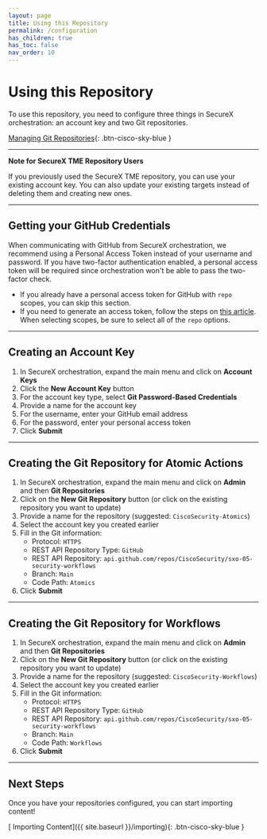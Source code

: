 ```yaml
---
layout: page
title: Using this Repository
permalink: /configuration
has_children: true
has_toc: false
nav_order: 10
---
```


# Using this Repository
To use this repository, you need to configure three things in SecureX orchestration: an account key and two Git repositories.

[<i class="fa fa-video mr-1"></i> Managing Git Repositories](https://www.youtube.com/watch?v=qVZHXcxYj9k&list=PLPFIie48Myg2tu2gHbgm-moYg8LDaXsSo&index=6){: .btn-cisco-sky-blue }

---

**Note for SecureX TME Repository Users**

If you previously used the SecureX TME repository, you can use your existing account key. You can also update your existing targets instead of deleting them and creating new ones.

---

## Getting your GitHub Credentials
When communicating with GitHub from SecureX orchestration, we recommend using a Personal Access Token instead of your username and password. If you have two-factor authentication enabled, a personal access token will be required since orchestration won't be able to pass the two-factor check.
* If you already have a personal access token for GitHub with `repo` scopes, you can skip this section.
* If you need to generate an access token, follow the steps on [this article](https://docs.github.com/en/free-pro-team@latest/github/authenticating-to-github/creating-a-personal-access-token). When selecting scopes, be sure to select all of the `repo` options.

---

## Creating an Account Key
1. In SecureX orchestration, expand the main menu and click on **Account Keys**
1. Click the **New Account Key** button
1. For the account key type, select **Git Password-Based Credentials**
1. Provide a name for the account key
1. For the username, enter your GitHub email address
1. For the password, enter your personal access token
1. Click **Submit**

---

## Creating the Git Repository for Atomic Actions
1. In SecureX orchestration, expand the main menu and click on **Admin** and then **Git Repositories**
1. Click on the **New Git Repository** button (or click on the existing repository you want to update)
1. Provide a name for the repository (suggested: `CiscoSecurity-Atomics`)
1. Select the account key you created earlier
1. Fill in the Git information:
	* Protocol: `HTTPS`
	* REST API Repository Type: `GitHub`
	* REST API Repository: `api.github.com/repos/CiscoSecurity/sxo-05-security-workflows`
	* Branch: `Main`
	* Code Path: `Atomics`
1. Click **Submit**

---

## Creating the Git Repository for Workflows
1. In SecureX orchestration, expand the main menu and click on **Admin** and then **Git Repositories**
1. Click on the **New Git Repository** button (or click on the existing repository you want to update)
1. Provide a name for the repository (suggested: `CiscoSecurity-Workflows`)
1. Select the account key you created earlier
1. Fill in the Git information:
	* Protocol: `HTTPS`
	* REST API Repository Type: `GitHub`
	* REST API Repository: `api.github.com/repos/CiscoSecurity/sxo-05-security-workflows`
	* Branch: `Main`
	* Code Path: `Workflows`
1. Click **Submit**

---

## Next Steps
Once you have your repositories configured, you can start importing content!

[<i class="fa fa-upload mr-1"></i> Importing Content]({{ site.baseurl }}/importing){: .btn-cisco-sky-blue }